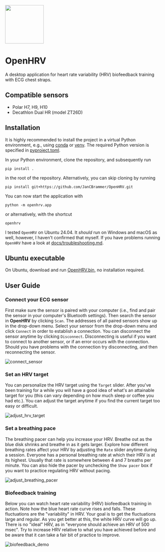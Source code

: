 <img src="https://github.com/JanCBrammer/OpenHRV/raw/main/docs/logo.png" width="125" height="125" />

# OpenHRV

A desktop application for heart rate variability (HRV) biofeedback training with ECG chest straps.

## Compatible sensors
- Polar H7, H9, H10
- Decathlon Dual HR (model ZT26D)

## Installation

It is highly recommended to install the project in a virtual Python environment,
e.g., using [conda](https://docs.python.org/3/library/venv.html) or
[venv](https://docs.python.org/3/library/venv.html).
The required Python version is specified in
[pyproject.toml](https://github.com/JanCBrammer/OpenHRV/blob/main/pyproject.toml).

In your Python environment, clone the repository, and subsequently run

```
pip install .
```

in the root of the repository. Alternatively, you can skip cloning by running

```
pip install git+https://github.com/JanCBrammer/OpenHRV.git
```

You can now start the application with

```
python -m openhrv.app
```

or alternatively, with the shortcut

```
openhrv
```
I tested `OpenHRV` on Ubuntu 24.04. It _should_ run on Windows and macOS as well, however, I haven't confirmed that myself.
If you have problems running `OpenHRV` have a look at [docs/troubleshooting.md](docs/troubleshooting.md).

## Ubuntu executable

On Ubuntu, download and run [OpenHRV.bin](https://github.com/JanCBrammer/OpenHRV/releases/latest), no installation required.

## User Guide

### Connect your ECG sensor
First make sure the sensor is paired with your computer
(i.e., find and pair the sensor in your computer's Bluetooth settings).
Then search the sensor in **OpenHRV** by clicking `Scan`. The addresses of all
paired sensors show up in the drop-down menu. Select your sensor from the
drop-down menu and click `Connect` in order to establish a connection. You can
disconnect the sensor anytime by clicking `Disconnect`. Disconnecting is useful
if you want to connect to another sensor, or if an error occurs with the connection.
Should you have problems with the connection try disconnecting, and then reconnecting
the sensor.

![connect_sensor](https://github.com/JanCBrammer/OpenHRV/raw/main/docs/connect_sensor.gif)

### Set an HRV target
You can personalize the HRV target using the `Target` slider. After you've
been training for a while you will have a good idea of what's an attainable target
for you (this can vary depending on how much sleep or coffee you had etc.). You
can adjust the target anytime if you find the current target too easy or difficult.

![adjust_hrv_target](https://github.com/JanCBrammer/OpenHRV/raw/main/docs/adjust_hrv_target.gif)

### Set a breathing pace
The breathing pacer can help you increase your HRV. Breathe out as the blue
disk shrinks and breathe in as it gets larger. Explore how different breathing rates
affect your HRV by adjusting the `Rate` slider anytime during a session. Everyone
has a personal breathing rate at which their HRV is at its highest. Usually that
rate is somewhere between 4 and 7 breaths per minute. You can also hide the pacer
by unchecking the `Show pacer` box if you want to practice regulating HRV without pacing.

![adjust_breathing_pacer](https://github.com/JanCBrammer/OpenHRV/raw/main/docs/adjust_breathing_pacer.gif)


### Biofeedback training
Below you can watch heart rate variability (HRV) biofeedback training in action. Note
how the blue heart rate curve rises and falls. These fluctuations are the "variability"
in HRV. Your goal is to get the fluctuations large and regular. As you get better at this,
the white HRV curve will go up. There is no "ideal" HRV, as in "everyone should achieve
an HRV of 500 msec". Try to increase HRV relative to what you have achieved before
and be aware that it can take a fair bit of practice to improve.

![biofeedback_demo](https://github.com/JanCBrammer/OpenHRV/raw/main/docs/biofeedback_demo.gif)
